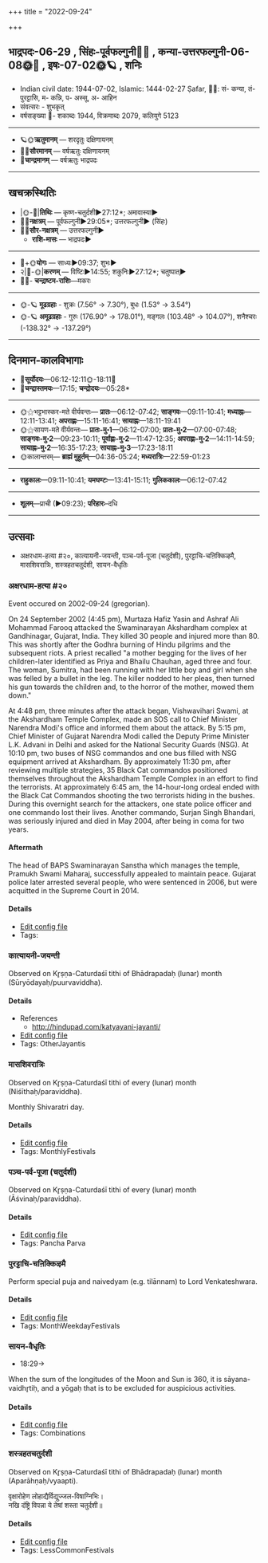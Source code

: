 +++
title = "2022-09-24"

+++
## भाद्रपदः-06-29  ,  सिंहः-पूर्वफल्गुनी🌛🌌  ,  कन्या-उत्तरफल्गुनी-06-08🌞🌌  ,  इषः-07-02🌞🪐  ,  शनिः
- Indian civil date: 1944-07-02, Islamic: 1444-02-27 Ṣafar, 🌌🌞: सं- कन्या, तं- पुरट्टासि, म- कन्नि, प- अस्सू, अ- आहिन
- संवत्सरः - शुभकृत्
- वर्षसङ्ख्या 🌛- शकाब्दः 1944, विक्रमाब्दः 2079, कलियुगे 5123
___________________
- 🪐🌞**ऋतुमानम्** — शरदृतुः दक्षिणायनम्
- 🌌🌞**सौरमानम्** — वर्षऋतुः दक्षिणायनम्
- 🌛**चान्द्रमानम्** — वर्षऋतुः भाद्रपदः
___________________


## खचक्रस्थितिः
- |🌞-🌛|**तिथिः** — कृष्ण-चतुर्दशी►27:12*; अमावास्या►  
- 🌌🌛**नक्षत्रम्** — पूर्वफल्गुनी►29:05*; उत्तरफल्गुनी► (सिंहः)  
- 🌌🌞**सौर-नक्षत्रम्** — उत्तरफल्गुनी►  
  - **राशि-मासः** — भाद्रपदः► 
___________________
- 🌛+🌞**योगः** — साध्यः►09:37; शुभः►  
- २|🌛-🌞|**करणम्** — विष्टिः►14:55; शकुनिः►27:12*; चतुष्पात्►  
- 🌌🌛- **चन्द्राष्टम-राशिः**—मकरः  
___________________
- 🌞-🪐 **मूढग्रहाः** - शुक्रः (7.56° → 7.30°), बुधः (1.53° → 3.54°)
- 🌞-🪐 **अमूढग्रहाः** - गुरुः (176.90° → 178.01°), मङ्गलः (103.48° → 104.07°), शनैश्चरः (-138.32° → -137.29°)
___________________


## दिनमान-कालविभागाः
- 🌅**सूर्योदयः**—06:12-12:11🌞️-18:11🌇  
- 🌛**चन्द्रास्तमयः**—17:15; **चन्द्रोदयः**—05:28*  
___________________
- 🌞⚝भट्टभास्कर-मते वीर्यवन्तः— **प्रातः**—06:12-07:42; **साङ्गवः**—09:11-10:41; **मध्याह्नः**—12:11-13:41; **अपराह्णः**—15:11-16:41; **सायाह्नः**—18:11-19:41  
- 🌞⚝सायण-मते वीर्यवन्तः— **प्रातः-मु॰1**—06:12-07:00; **प्रातः-मु॰2**—07:00-07:48; **साङ्गवः-मु॰2**—09:23-10:11; **पूर्वाह्णः-मु॰2**—11:47-12:35; **अपराह्णः-मु॰2**—14:11-14:59; **सायाह्नः-मु॰2**—16:35-17:23; **सायाह्नः-मु॰3**—17:23-18:11  
- 🌞कालान्तरम्— **ब्राह्मं मुहूर्तम्**—04:36-05:24; **मध्यरात्रिः**—22:59-01:23  
___________________
- **राहुकालः**—09:11-10:41; **यमघण्टः**—13:41-15:11; **गुलिककालः**—06:12-07:42  
___________________
- **शूलम्**—प्राची (►09:23); **परिहारः**–दधि  
___________________

## उत्सवाः
- अक्षरधाम-हत्या #२०, कात्यायनी-जयन्ती, पञ्च-पर्व-पूजा (चतुर्दशी), पुरट्टाचि-चऩिक्किऴमै, मासशिवरात्रिः, शस्त्रहतचतुर्दशी, सायन-वैधृतिः
### अक्षरधाम-हत्या #२०

Event occured on 2002-09-24 (gregorian). 

On 24 September 2002 (4:45 pm), Murtaza Hafiz Yasin and Ashraf Ali Mohammad Farooq attacked the Swaminarayan Akshardham complex at Gandhinagar, Gujarat, India. They killed 30 people and injured more than 80. This was shortly after the Godhra burning of Hindu pilgrims and the subsequent riots. A priest recalled "a mother begging for the lives of her children-later identified as Priya and Bhailu Chauhan, aged three and four. The woman, Sumitra, had been running with her little boy and girl when she was felled by a bullet in the leg. The killer nodded to her pleas, then turned his gun towards the children and, to the horror of the mother, mowed them down."

At 4:48 pm, three minutes after the attack began, Vishwavihari Swami, at the Akshardham Temple Complex, made an SOS call to Chief Minister Narendra Modi's office and informed them about the attack. By 5:15 pm, Chief Minister of Gujarat Narendra Modi called the Deputy Prime Minister L.K. Advani in Delhi and asked for the National Security Guards (NSG). At 10:10 pm, two buses of NSG commandos and one bus filled with NSG equipment arrived at Akshardham. By approximately 11:30 pm, after reviewing multiple strategies, 35 Black Cat commandos positioned themselves throughout the Akshardham Temple Complex in an effort to find the terrorists. At approximately 6:45 am, the 14-hour-long ordeal ended with the Black Cat Commandos shooting the two terrorists hiding in the bushes. During this overnight search for the attackers, one state police officer and one commando lost their lives. Another commando, Surjan Singh Bhandari, was seriously injured and died in May 2004, after being in coma for two years.

#### Aftermath
The head of BAPS Swaminarayan Sanstha which manages the temple, Pramukh Swami Maharaj, successfully appealed to maintain peace. Gujarat police later arrested several people, who were sentenced in 2006, but were acquitted in the Supreme Court in 2014.

#### Details
- [Edit config file](https://github.com/jyotisham/adyatithi/blob/master/mahApuruSha/xatra-later/gregorian/day/09/24/akSharadhAma-hatyA.toml)
- Tags: 


### कात्यायनी-जयन्ती

Observed on Kr̥ṣṇa-Caturdaśī tithi of Bhādrapadaḥ (lunar) month (Sūryōdayaḥ/puurvaviddha). 



#### Details
- References
  - http://hindupad.com/katyayani-jayanti/
- [Edit config file](https://github.com/jyotisham/adyatithi/blob/master/devatA/shakti/lunar_month/tithi/06/29/kAtyAyanI~jayantI.toml)
- Tags: OtherJayantis


### मासशिवरात्रिः

Observed on Kr̥ṣṇa-Caturdaśī tithi of every (lunar) month (Niśīthaḥ/paraviddha). 

Monthly Shivaratri day.

#### Details
- [Edit config file](https://github.com/jyotisham/adyatithi/blob/master/devatA/shaiva/lunar_month/tithi/00/29/mAsazivarAtriH.toml)
- Tags: MonthlyFestivals


### पञ्च-पर्व-पूजा (चतुर्दशी)

Observed on Kr̥ṣṇa-Caturdaśī tithi of every (lunar) month (Āśvinaḥ/paraviddha). 



#### Details
- [Edit config file](https://github.com/jyotisham/adyatithi/blob/master/devatA/devIparva/lunar_month/tithi/00/29/pancha-parva-4.toml)
- Tags: Pancha Parva


### पुरट्टाचि-चऩिक्किऴमै



Perform special puja and naivedyam (e.g. tilānnam) to Lord Venkateshwara.

#### Details
- [Edit config file](https://github.com/jyotisham/adyatithi/blob/master/tamil/description_only/puraTTAci~can2ikkizhamai.toml)
- Tags: MonthWeekdayFestivals


### सायन-वैधृतिः
- 18:29→



When the sum of the longitudes of the Moon and Sun is 360, it is sāyana-vaidhr̥tiḥ, and a yōgaḥ that is to be excluded for auspicious activities.

#### Details
- [Edit config file](https://github.com/jyotisham/adyatithi/blob/master/time_focus/misc_combinations/description_only/sAyana-vaidhRtiH.toml)
- Tags: Combinations


### शस्त्रहतचतुर्दशी

Observed on Kr̥ṣṇa-Caturdaśī tithi of Bhādrapadaḥ (lunar) month (Aparāhṇaḥ/vyaapti). 

वृक्षारोहेण लोहाद्यैर्विद्युज्जल-विषाग्निभिः।  
नखि दंष्ट्रि विपन्ना ये तेषां शस्ता चतुर्दशी॥



#### Details
- [Edit config file](https://github.com/jyotisham/adyatithi/blob/master/general/lunar_month/tithi/06/29/zastrahatacaturdazI.toml)
- Tags: LessCommonFestivals


